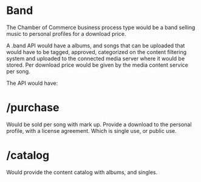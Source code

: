 # Band

The Chamber of Commerce business process type would be a band selling music to personal profiles for a download price.

A .band API would have a albums, and songs that can be uploaded that would have to be tagged, approved, categorized on the content filtering system and uploaded to the connected media server where it would be stored. Per download price would be given by the media content service per song.

The API would have:

# /purchase

Would be sold per song with mark up. Provide a download to the personal profile, with a license agreement. Which is single use, or public use.

# /catalog

Would provide the content catalog with albums, and singles.
